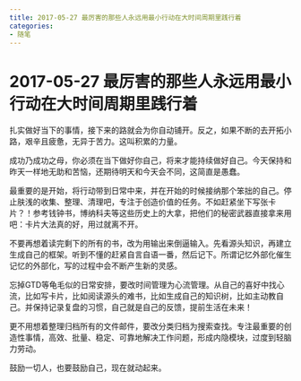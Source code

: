 ```yaml
---
title: 2017-05-27 最厉害的那些人永远用最小行动在大时间周期里践行着
categories: 
- 随笔
---
```

# 2017-05-27 最厉害的那些人永远用最小行动在大时间周期里践行着

扎实做好当下的事情，接下来的路就会为你自动铺开。反之，如果不断的去开拓小路，艰辛且疲惫，无异于苦力。这叫积累的力量。

成功乃成功之母，你必须在当下做好你自己，将来才能持续做好自己。今天保持和昨天一样地无助和苦恼，还期待明天和今天会不同，这简直是愚蠢。

<!-- more -->

最重要的是开始，将行动带到日常中来，并在开始的时候接纳那个笨拙的自己。停止肤浅的收集、整理、清理吧，专注于创造价值的任务。不如赶紧坐下写张卡片？！参考钱钟书，博纳科夫等这些历史上的大拿，把他们的秘密武器直接拿来用吧：卡片大法真的好，用过就离不开。

不要再想着读完剩下的所有的书，改为用输出来倒逼输入。先看源头知识，再建立生成自己的框架。听到不懂的赶紧自言自语一番，然后记下。所谓记忆外部化催生记忆的外部化，写的过程中会不断产生新的灵感。

忘掉GTD等龟毛似的日常安排，要改时间管理为心流管理。从自己的喜好中找心流，比如写卡片，比如阅读源头的难书，比如生成自己的知识树，比如主动教自己。并保持记录复盘的习惯，自己就是自己的反馈，提前生活在未来！

更不用想着整理归档所有的文件邮件，要改分类归档为搜索查找。专注最重要的创造性事情，高效、批量、稳定、可靠地解决工作问题，形成内隐模块，过度到轻脑力劳动。

鼓励一切人，也要鼓励自己，现在就动起来。

